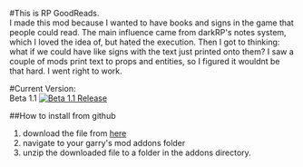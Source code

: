 #This is RP GoodReads.  
I made this mod because I wanted to have books and signs in the game that people could read. The main influence came from darkRP's notes system, which I loved the idea of, but hated the execution. Then I got to thinking: what if we could have like signs with the text just printed onto them? I saw a couple of mods print text to props and entities, so I figured it wouldnt be that hard. I went right to work. 

#Current Version:  
Beta 1.1
[![Beta 1.1 Release](http://img.youtube.com/vi/YOUTUBE_VIDEO_ID_HERE/0.jpg)](http://www.youtube.com/watch?v=YOUTUBE_VIDEO_ID_HERE)

##How to install from github
1. download the file from [here](https://github.com/dougRiss/RP-GoodReads/archive/master.zip)
2. navigate to your garry's mod addons folder
3. unzip the downloaded file to a folder in the addons directory.
